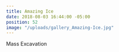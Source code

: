 ```yaml
---
title: Amazing Ice
date: 2018-08-03 16:44:00 -05:00
position: 52
image: "/uploads/gallery_Amazing-Ice.jpg"
---
```


Mass Excavation